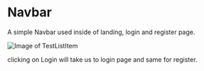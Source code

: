 # Navbar

A simple Navbar used inside of landing, login and register page.

![Image of TestListItem](https://i.ibb.co/HzFzSrZ/image.png)

clicking on Login will take us to login page and same for register.
